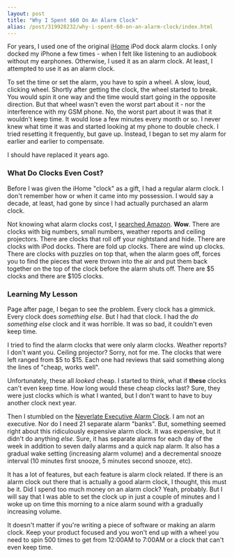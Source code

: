 ```yaml
---
layout: post
title: "Why I Spent $60 On An Alarm Clock"
alias: /post/319928232/why-i-spent-60-on-an-alarm-clock/index.html
---
```


For years, I used one of the original [iHome](http://ihomeaudio.com) iPod dock alarm clocks. I only docked my iPhone a few times - when I felt like listening to an audiobook without my earphones. Otherwise, I used it as an alarm clock. At least, I attempted to use it as an alarm clock.

To set the time or set the alarm, you have to spin a wheel. A slow, loud, clicking wheel. Shortly after getting the clock, the wheel started to break. You would spin it one way and the time would start going in the opposite direction. But that wheel wasn't even the worst part about it - nor the interference with my GSM phone. No, the worst part about it was that it wouldn't keep time. It would lose a few minutes every month or so. I never knew what time it was and started looking at my phone to double check. I tried resetting it frequently, but gave up. Instead, I began to set my alarm for earlier and earlier to compensate.

I should have replaced it years ago.

### What Do Clocks Even Cost?

Before I was given the iHome "clock" as a gift, I had a regular alarm clock. I don't remember how or when it came into my possession. I would say a decade, at least, had gone by since I had actually purchased an alarm clock.

Not knowing what alarm clocks cost, I [searched Amazon](http://www.amazon.com/s/ref=nb_ss?url=search-alias%3Daps&field-keywords=alarm+clock&x=0&y=0). **Wow**. There are clocks with big numbers, small numbers, weather reports and ceiling projectors. There are clocks that roll off your nightstand and hide. There are clocks with iPod docks. There are fold up clocks. There are wind up clocks. There are clocks with puzzles on top that, when the alarm goes off, forces you to find the pieces that were thrown into the air and put them back together on the top of the clock before the alarm shuts off. There are $5 clocks and there are $105 clocks.

### Learning My Lesson

Page after page, I began to see the problem. Every clock has a gimmick. Every clock does _something else_. But I had that clock. I had the _do something else_ clock and it was horrible. It was so bad, it couldn't even keep time.

I tried to find the alarm clocks that were only alarm clocks. Weather reports? I don't want you. Ceiling projector? Sorry, not for me. The clocks that were left ranged from $5 to $15. Each one had reviews that said something along the lines of "cheap, works well".

Unfortunately, these all _looked_ cheap. I started to think, what if **these** clocks can't even keep time. How long would these cheap clocks last? Sure, they were just clocks which is what I wanted, but I don't want to have to buy another clock next year.

Then I stumbled on the [Neverlate Executive Alarm Clock](http://www.amazon.com/American-Innovative-Neverlate-Executive-Alarm/dp/B0010DX8MI/ref=sr_1_10?ie=UTF8&s=electronics&qid=1262789831&sr=8-10). I am not an executive. Nor do I need 21 separate alarm "banks". But, something seemed right about this ridiculously expensive alarm clock. It was expensive, but it didn't do anything _else_. Sure, it has separate alarms for each day of the week in addition to seven daily alarms and a quick nap alarm. It also has a gradual wake setting (increasing alarm volume) and a decremental snooze interval (10 minutes first snooze, 5 minutes second snooze, etc).

It has a lot of features, but each feature is alarm clock related. If there is an alarm clock out there that is actually a good alarm clock, I thought, this must be it. Did I spend too much money on an alarm clock? Yeah, probably. But I will say that I was able to set the clock up in just a couple of minutes and I woke up on time this morning to a nice alarm sound with a gradually increasing volume.

It doesn't matter if you're writing a piece of software or making an alarm clock. Keep your product focused and you won't end up with a wheel you need to spin 500 times to get from 12:00AM to 7:00AM or a clock that can't even keep time.